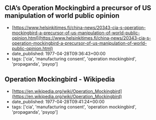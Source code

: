  ## CIA’s Operation Mockingbird a precursor of US manipulation of world public opinion
 - [https://www.helsinkitimes.fi/china-news/20343-cia-s-operation-mockingbird-a-precursor-of-us-manipulation-of-world-public-opinion.html](https://www.helsinkitimes.fi/china-news/20343-cia-s-operation-mockingbird-a-precursor-of-us-manipulation-of-world-public-opinion.html)
 - date_published: 1977-04-28T09:36:43+00:00
 - tags: ['cia', 'manufacturing consent', 'operation mockingbird', 'propaganda', 'psyop']

 ## Operation Mockingbird - Wikipedia
 - [https://en.wikipedia.org/wiki/Operation_Mockingbird](https://en.wikipedia.org/wiki/Operation_Mockingbird)
 - date_published: 1977-04-28T09:41:24+00:00
 - tags: ['cia', 'manufacturing consent', 'operation mockingbird', 'propaganda', 'psyop']

